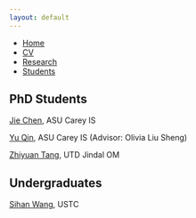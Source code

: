```yaml
---
layout: default
---
```


<ul class='menu'>
<li><a href="./">Home</a></li>
<li><a href="./CV.pdf">CV</a></li>
<li><a href="./research.html">Research</a></li>
<li><a href="./student.html">Students</a></li>
</ul>

<h2>PhD Students</h2>

<p><a href="https://search.asu.edu/profile/4750809">Jie Chen</a>, ASU Carey IS</p>

<p><a href="https://yuqin.tech/">Yu Qin</a>, ASU Carey IS (Advisor: Olivia Liu Sheng)</p>

<p><a href="https://tangzyer.github.io/site/">Zhiyuan Tang</a>, UTD Jindal OM</p>

<h2>Undergraduates</h2>

<p><a href="https://umbrellasansan.github.io/">Sihan Wang</a>, USTC</p>